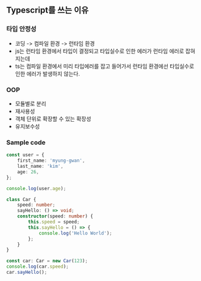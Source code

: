 ## Typescript를 쓰는 이유

### 타입 안정성

-   코딩 -> 컴파일 환경 -> 런타임 환경
-   js는 런타임 환경에서 타입이 결정되고 타입실수로 인한 에러가 런타임 에러로 잡혀지는데
-   ts는 컴파일 환경에서 미리 타입에러를 잡고 들어가서 런타임 환경에선 타입실수로 인한 에러가 발생하지 않는다.

### OOP

-   모듈별로 분리
-   재사용성
-   객체 단위로 확장할 수 있는 확장성
-   유지보수성

### Sample code

```typescript
const user = {
    first_name: 'myung-gwan',
    last_name: 'kim',
    age: 26,
};

console.log(user.age);

class Car {
    speed: number;
    sayHello: () => void;
    constructor(speed: number) {
        this.speed = speed;
        this.sayHello = () => {
            console.log('Hello World');
        };
    }
}

const car: Car = new Car(123);
console.log(car.speed);
car.sayHello();
```
